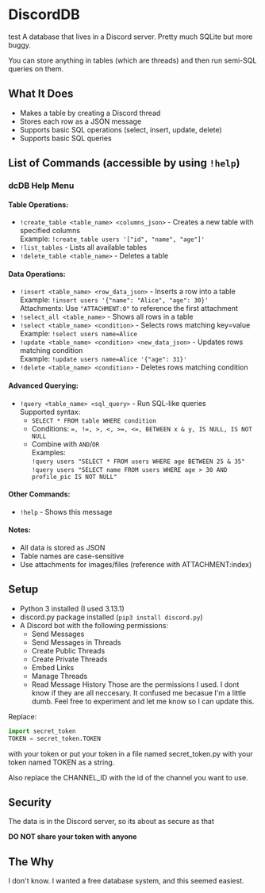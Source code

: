 # DiscordDB
test
A database that lives in a Discord server. Pretty much SQLite but more buggy.

You can store anything in tables (which are threads) and then run semi-SQL queries on them.

## What It Does
- Makes a table by creating a Discord thread
- Stores each row as a JSON message
- Supports basic SQL operations (select, insert, update, delete)
- Supports basic SQL queries

## List of Commands (accessible by using `!help`)

### **dcDB Help Menu**

#### Table Operations:
- `!create_table <table_name> <columns_json>` - Creates a new table with specified columns  
  Example: `!create_table users '["id", "name", "age"]'`
- `!list_tables` - Lists all available tables
- `!delete_table <table_name>` - Deletes a table

#### Data Operations:
- `!insert <table_name> <row_data_json>` - Inserts a row into a table  
  Example: `!insert users '{"name": "Alice", "age": 30}'`  
  Attachments: Use `"ATTACHMENT:0"` to reference the first attachment
- `!select_all <table_name>` - Shows all rows in a table
- `!select <table_name> <condition>` - Selects rows matching key=value  
  Example: `!select users name=Alice`
- `!update <table_name> <condition> <new_data_json>` - Updates rows matching condition  
  Example: `!update users name=Alice '{"age": 31}'`
- `!delete <table_name> <condition>` - Deletes rows matching condition

#### Advanced Querying:
- `!query <table_name> <sql_query>` - Run SQL-like queries  
  Supported syntax:
  - `SELECT * FROM table WHERE condition`
  - Conditions: `=, !=, >, <, >=, <=, BETWEEN x & y, IS NULL, IS NOT NULL`
  - Combine with `AND`/`OR`  
  Examples:  
  `!query users "SELECT * FROM users WHERE age BETWEEN 25 & 35"`  
  `!query users "SELECT name FROM users WHERE age > 30 AND profile_pic IS NOT NULL"`

#### Other Commands:
- `!help` - Shows this message

#### Notes:
- All data is stored as JSON
- Table names are case-sensitive
- Use attachments for images/files (reference with ATTACHMENT:index)

## Setup
- Python 3 installed (I used 3.13.1)
- discord.py package installed (`pip3 install discord.py`)
- A Discord bot with the following permissions:
  - Send Messages
  - Send Messages in Threads
  - Create Public Threads
  - Create Private Threads
  - Embed Links
  - Manage Threads
  - Read Message History
Those are the permissions I used. I dont know if they are all neccesary. It confused me becasue I'm a little dumb. Feel free to experiment and let me know so I can update this.

Replace:
```python
import secret_token
TOKEN = secret_token.TOKEN
```
with your token or put your token in a file named secret_token.py with your token named TOKEN as a string.

Also replace the CHANNEL_ID with the id of the channel you want to use.

## Security
The data is in the Discord server, so its about as secure as that

**DO NOT share your token with anyone**

## The Why
I don't know. I wanted a free database system, and this seemed easiest.